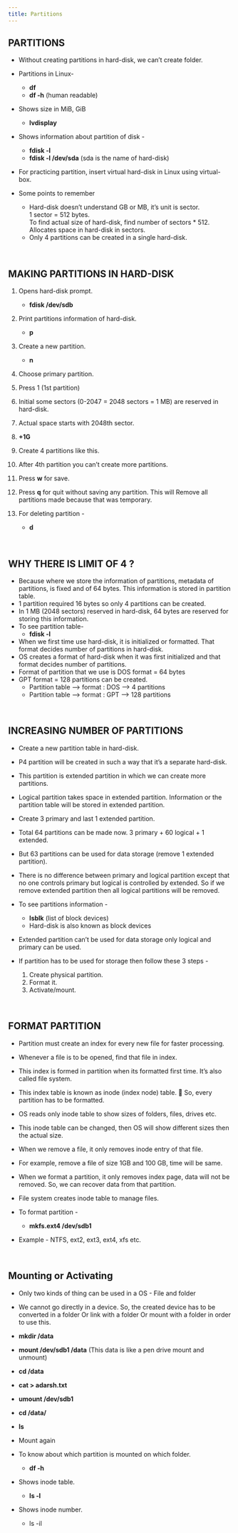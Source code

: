 ```yaml
---
title: Partitions
---
```


## PARTITIONS
 
 - Without creating partitions in hard-disk, we can’t create folder. 
 
 - Partitions in Linux- 
    - **df**
	- **df -h** (human readable)  

 - Shows size in MiB, GiB 	
   - **lvdisplay**
 
 - Shows information about partition of disk - 
   - **fdisk -l**
   - **fdisk -l /dev/sda** (sda is the name of hard-disk) 
 
 - For practicing partition, insert virtual hard-disk in Linux using virtual-box. 
 
 - Some points to remember
   - Hard-disk doesn’t understand GB or MB, it’s unit is sector.</br>
     1 sector = 512 bytes.</br>
	 To find actual size of hard-disk, find number of sectors * 512.</br>
	 Allocates space in hard-disk in sectors.
   - Only 4 partitions can be created in a single hard-disk. 

</br>
 
## MAKING PARTITIONS IN HARD-DISK 
 
 1. Opens hard-disk prompt. 
    - **fdisk /dev/sdb**
 2. Print partitions information of hard-disk. 
    - **p**
 3. Create a new partition. 
    - **n**
 4. Choose primary partition.
 5. Press 1 (1st partition)  
 6. Initial some sectors (0-2047 = 2048 sectors = 1 MB) are reserved in hard-disk.
 7. Actual space starts with 2048th sector.
 8. **+1G**
 9. Create 4 partitions like this. 
 10. After 4th partition you can’t create more partitions. 
 
 11. Press **w** for save.
 12. Press **q** for quit without saving any partition. 
     This will Remove all partitions made because that was temporary. 
 
 13. For deleting partition - 
     - **d**   
   
</br>
   
## WHY THERE IS LIMIT OF 4 ? 
- Because where we store the information of partitions, metadata of partitions, is fixed and of 64 bytes. This information is stored in partition table. 
- 1 partition required 16 bytes so only 4 partitions can be created. 
- In 1 MB (2048 sectors) reserved in hard-disk, 64 bytes are reserved for storing this information.
- To see partition table-  
  - **fdisk -l**
- When we first time use hard-disk, it is initialized or formatted. That format decides number of partitions in hard-disk.
- OS creates a format of hard-disk when it was first initialized and that format decides number of partitions. 
- Format of partition that we use is DOS format = 64 bytes 
- GPT format = 128 partitions can be created.  
  - Partition table --> format : DOS --> 4 partitions 
  - Partition table --> format : GPT --> 128 partitions   

</br>

## INCREASING NUMBER OF PARTITIONS
 - Create a new partition table in hard-disk. 
 - P4 partition will be created in such a way that it’s a separate hard-disk.
 - This partition is extended partition in which we can create more partitions.
 - Logical partition takes space in extended partition. Information or the partition table will be stored in extended partition. 
 
 - Create 3 primary and last 1 extended partition. 
 - Total 64 partitions can be made now. 3 primary + 60 logical + 1 extended.
 - But 63 partitions can be used for data storage (remove 1 extended partition).
 - There is no difference between primary and logical partition except that no one controls primary but logical is controlled by extended. So if we remove extended partition then all logical partitions will be removed. 
 
 - To see partitions information - 
   - **lsblk** (list of block devices)
   - Hard-disk is also known as block devices 
 
 - Extended partition can’t be used for data storage only logical and primary can be used. 
 - If partition has to be used for storage then follow these 3 steps - 
   1. Create physical partition.
   2. Format it.
   3. Activate/mount. 

</br>

## FORMAT PARTITION
 - Partition must create an index for every new file for faster processing.
 - Whenever a file is to be opened, find that file in index.
 - This index is formed in partition when its formatted first time. It’s also called file system.
 - This index table is known as inode (index node) table.  So, every partition has to be formatted.
 - OS reads only inode table to show sizes of folders, files, drives etc.
 - This inode table can be changed, then OS will show different sizes then the actual size.
 - When we remove a file, it only removes inode entry of that file.
 - For example, remove a file of size 1GB and 100 GB, time will be same.
 - When we format a partition, it only removes index page, data will not be removed. So, we can recover data from that partition.
 - File system creates inode table to manage files. 
 
 - To format partition - 
   - **mkfs.ext4 /dev/sdb1**
 
 - Example - NTFS, ext2, ext3, ext4, xfs etc. 
 
</br>

## Mounting or Activating
 - Only two kinds of thing can be used in a OS - File and folder 
 - We cannot go directly in a device. So, the created device has to be converted in a folder Or link with a folder Or mount with a folder in order to use this. 
 - **mkdir /data**
 - **mount /dev/sdb1 /data** (This data is like a pen drive mount and unmount) 
 - **cd /data**
 - **cat > adarsh.txt** 
 - **umount /dev/sdb1** 
 - **cd /data/** 
 - **ls**
 - Mount again 
 
 - To know about which partition is mounted on which folder. 
   - **df -h** 
 
 - Shows inode table. 
   - **ls -l** 
 
 - Shows inode number. 
   - ls -il 